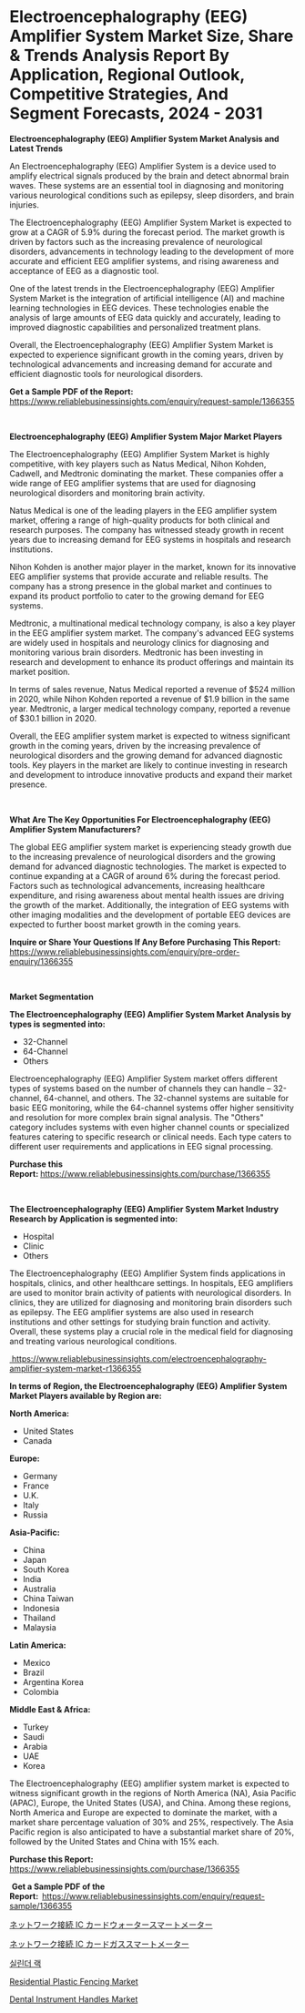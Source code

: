 <p><h1>Electroencephalography (EEG) Amplifier System Market Size, Share & Trends Analysis Report By Application, Regional Outlook, Competitive Strategies, And Segment Forecasts, 2024 - 2031</h1></p><p><strong>Electroencephalography (EEG) Amplifier System Market Analysis and Latest Trends</strong></p>
<p><p>An Electroencephalography (EEG) Amplifier System is a device used to amplify electrical signals produced by the brain and detect abnormal brain waves. These systems are an essential tool in diagnosing and monitoring various neurological conditions such as epilepsy, sleep disorders, and brain injuries.</p><p>The Electroencephalography (EEG) Amplifier System Market is expected to grow at a CAGR of 5.9% during the forecast period. The market growth is driven by factors such as the increasing prevalence of neurological disorders, advancements in technology leading to the development of more accurate and efficient EEG amplifier systems, and rising awareness and acceptance of EEG as a diagnostic tool.</p><p>One of the latest trends in the Electroencephalography (EEG) Amplifier System Market is the integration of artificial intelligence (AI) and machine learning technologies in EEG devices. These technologies enable the analysis of large amounts of EEG data quickly and accurately, leading to improved diagnostic capabilities and personalized treatment plans.</p><p>Overall, the Electroencephalography (EEG) Amplifier System Market is expected to experience significant growth in the coming years, driven by technological advancements and increasing demand for accurate and efficient diagnostic tools for neurological disorders.</p></p>
<p><strong>Get a Sample PDF of the Report:&nbsp;</strong> <a href="https://www.reliablebusinessinsights.com/enquiry/request-sample/1366355">https://www.reliablebusinessinsights.com/enquiry/request-sample/1366355</a></p>
<p>&nbsp;</p>
<p><strong>Electroencephalography (EEG) Amplifier System Major Market Players</strong></p>
<p><p>The Electroencephalography (EEG) Amplifier System Market is highly competitive, with key players such as Natus Medical, Nihon Kohden, Cadwell, and Medtronic dominating the market. These companies offer a wide range of EEG amplifier systems that are used for diagnosing neurological disorders and monitoring brain activity.</p><p>Natus Medical is one of the leading players in the EEG amplifier system market, offering a range of high-quality products for both clinical and research purposes. The company has witnessed steady growth in recent years due to increasing demand for EEG systems in hospitals and research institutions.</p><p>Nihon Kohden is another major player in the market, known for its innovative EEG amplifier systems that provide accurate and reliable results. The company has a strong presence in the global market and continues to expand its product portfolio to cater to the growing demand for EEG systems.</p><p>Medtronic, a multinational medical technology company, is also a key player in the EEG amplifier system market. The company's advanced EEG systems are widely used in hospitals and neurology clinics for diagnosing and monitoring various brain disorders. Medtronic has been investing in research and development to enhance its product offerings and maintain its market position.</p><p>In terms of sales revenue, Natus Medical reported a revenue of $524 million in 2020, while Nihon Kohden reported a revenue of $1.9 billion in the same year. Medtronic, a larger medical technology company, reported a revenue of $30.1 billion in 2020.</p><p>Overall, the EEG amplifier system market is expected to witness significant growth in the coming years, driven by the increasing prevalence of neurological disorders and the growing demand for advanced diagnostic tools. Key players in the market are likely to continue investing in research and development to introduce innovative products and expand their market presence.</p></p>
<p>&nbsp;</p>
<p><strong>What Are The Key Opportunities For Electroencephalography (EEG) Amplifier System Manufacturers?</strong></p>
<p><p>The global EEG amplifier system market is experiencing steady growth due to the increasing prevalence of neurological disorders and the growing demand for advanced diagnostic technologies. The market is expected to continue expanding at a CAGR of around 6% during the forecast period. Factors such as technological advancements, increasing healthcare expenditure, and rising awareness about mental health issues are driving the growth of the market. Additionally, the integration of EEG systems with other imaging modalities and the development of portable EEG devices are expected to further boost market growth in the coming years.</p></p>
<p><strong>Inquire or Share Your Questions If Any Before Purchasing This Report:</strong> <a href="https://www.reliablebusinessinsights.com/enquiry/pre-order-enquiry/1366355">https://www.reliablebusinessinsights.com/enquiry/pre-order-enquiry/1366355</a></p>
<p>&nbsp;</p>
<p><strong>Market Segmentation</strong></p>
<p><strong>The Electroencephalography (EEG) Amplifier System Market Analysis by types is segmented into:</strong></p>
<p><ul><li>32-Channel</li><li>64-Channel</li><li>Others</li></ul></p>
<p><p>Electroencephalography (EEG) Amplifier System market offers different types of systems based on the number of channels they can handle – 32-channel, 64-channel, and others. The 32-channel systems are suitable for basic EEG monitoring, while the 64-channel systems offer higher sensitivity and resolution for more complex brain signal analysis. The "Others" category includes systems with even higher channel counts or specialized features catering to specific research or clinical needs. Each type caters to different user requirements and applications in EEG signal processing.</p></p>
<p><strong>Purchase this Report:&nbsp;</strong><a href="https://www.reliablebusinessinsights.com/purchase/1366355">https://www.reliablebusinessinsights.com/purchase/1366355</a></p>
<p>&nbsp;</p>
<p><strong>The Electroencephalography (EEG) Amplifier System Market Industry Research by Application is segmented into:</strong></p>
<p><ul><li>Hospital</li><li>Clinic</li><li>Others</li></ul></p>
<p><p>The Electroencephalography (EEG) Amplifier System finds applications in hospitals, clinics, and other healthcare settings. In hospitals, EEG amplifiers are used to monitor brain activity of patients with neurological disorders. In clinics, they are utilized for diagnosing and monitoring brain disorders such as epilepsy. The EEG amplifier systems are also used in research institutions and other settings for studying brain function and activity. Overall, these systems play a crucial role in the medical field for diagnosing and treating various neurological conditions.</p></p>
<p><a href="https://www.reliablebusinessinsights.com/electroencephalography-amplifier-system-market-r1366355">&nbsp;https://www.reliablebusinessinsights.com/electroencephalography-amplifier-system-market-r1366355</a></p>
<p><strong>In terms of Region, the Electroencephalography (EEG) Amplifier System Market Players available by Region are:</strong></p>
<p>
    <p> <strong> North America: </strong>
        <ul>
            <li>United States</li>
            <li>Canada</li>
        </ul>
        </p> 
    <p> <strong> Europe: </strong>
        <ul>
            <li>Germany</li>
            <li>France</li>
            <li>U.K.</li>
            <li>Italy</li>
            <li>Russia</li>
        </ul>
        </p> 
    <p> <strong> Asia-Pacific: </strong>
        <ul>
            <li>China</li>
            <li>Japan</li>
            <li>South Korea</li>
            <li>India</li>
            <li>Australia</li>
            <li>China Taiwan</li>
            <li>Indonesia</li>
            <li>Thailand</li>
            <li>Malaysia</li>
        </ul>
        </p> 
    <p> <strong> Latin America: </strong>
        <ul>
            <li>Mexico</li>
            <li>Brazil</li>
            <li>Argentina Korea</li>
            <li>Colombia</li>
        </ul>
        </p> 
    <p> <strong> Middle East & Africa: </strong>
        <ul>
            <li>Turkey</li>
            <li>Saudi</li>
            <li>Arabia</li>
            <li>UAE</li>
            <li>Korea</li>
        </ul>
    </p>
    </p>
<p><p>The Electroencephalography (EEG) amplifier system market is expected to witness significant growth in the regions of North America (NA), Asia Pacific (APAC), Europe, the United States (USA), and China. Among these regions, North America and Europe are expected to dominate the market, with a market share percentage valuation of 30% and 25%, respectively. The Asia Pacific region is also anticipated to have a substantial market share of 20%, followed by the United States and China with 15% each.</p></p>
<p><strong>Purchase this Report: </strong><a href="https://www.reliablebusinessinsights.com/purchase/1366355">https://www.reliablebusinessinsights.com/purchase/1366355</a></p>
<p>&nbsp;<strong>Get a Sample PDF of the Report:&nbsp;&nbsp;</strong><a href="https://www.reliablebusinessinsights.com/enquiry/request-sample/1366355">https://www.reliablebusinessinsights.com/enquiry/request-sample/1366355</a></p>
<p><strong></strong></p>
<p><p><a href="https://medium.com/@ferneconroy11/%E3%83%8D%E3%83%83%E3%83%88%E3%83%AF%E3%83%BC%E3%82%AF%E6%8E%A5%E7%B6%9Aic%E3%82%AB%E3%83%BC%E3%83%89%E3%82%A6%E3%82%A9%E3%83%BC%E3%82%BF%E3%83%BC%E3%82%B9%E3%83%9E%E3%83%BC%E3%83%88%E3%83%A1%E3%83%BC%E3%82%BF%E3%83%BC%E5%B8%82%E5%A0%B4-%E5%B8%82%E5%A0%B4cagr-%E5%B8%82%E5%A0%B4%E3%83%88%E3%83%AC%E3%83%B3%E3%83%89-%E3%81%8A%E3%82%88%E3%81%B3%E6%88%90%E9%95%B7%E6%88%A6%E7%95%A5%E3%81%AB%E9%96%A2%E3%81%99%E3%82%8B%E6%B4%9E%E5%AF%9F-9a6932590d51">ネットワーク接続 IC カードウォータースマートメーター</a></p><p><a href="https://medium.com/@ferneconroy11/%E3%83%8D%E3%83%83%E3%83%88%E3%83%AF%E3%83%BC%E3%82%AF%E6%8E%A5%E7%B6%9Aic%E3%82%AB%E3%83%BC%E3%83%89%E3%82%AC%E3%82%B9%E3%82%B9%E3%83%9E%E3%83%BC%E3%83%88%E3%83%A1%E3%83%BC%E3%82%BF%E3%83%BC%E5%B8%82%E5%A0%B4%E3%81%AE%E6%B4%9E%E5%AF%9F-%E5%B8%82%E5%A0%B4%E5%8B%95%E5%90%91-%E6%88%90%E9%95%B7-2024%E5%B9%B4%E3%81%8B%E3%82%892031%E5%B9%B4%E3%81%BE%E3%81%A7%E3%81%AE%E4%BA%88%E6%B8%AC-486c3a3da12c">ネットワーク接続 IC カードガススマートメーター</a></p><p><a href="https://medium.com/@willislebsack/%EC%8B%A4%EB%A6%B0%EB%8D%94-%EB%9E%99-%EC%8B%9C%EC%9E%A5-%EB%B3%B4%EA%B3%A0%EC%84%9C%EB%8A%94-%EC%9D%B4-%EC%8B%9C%EC%9E%A5%EC%9D%98-%EC%B5%9C%EC%8B%A0-%ED%8A%B8%EB%A0%8C%EB%93%9C%EC%99%80-%EC%84%B1%EC%9E%A5-%EA%B8%B0%ED%9A%8C%EB%A5%BC-%EB%B3%B4%EC%97%AC%EC%A4%8D%EB%8B%88%EB%8B%A4-79102d6c7d8a">실린더 랙</a></p><p><a href="https://github.com/marthawweekle/Market-Research-Report-List-2/blob/main/residential-plastic-fencing-market.md">Residential Plastic Fencing Market</a></p><p><a href="https://issuu.com/reportprime-2/docs/dental-instrument-handles-market-size-2030.pptx">Dental Instrument Handles Market</a></p></p>
